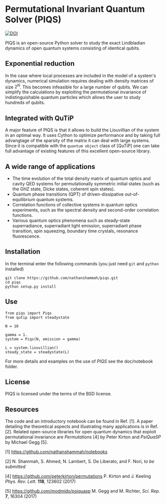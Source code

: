 # Permutational Invariant Quantum Solver (PIQS)
[![DOI](https://zenodo.org/badge/104438298.svg)](https://zenodo.org/badge/latestdoi/104438298)

PIQS is an open-source Python solver to study the exact Lindbladian dynamics of open quantum systems consisting of identical qubits.

## Exponential reduction 
In the case where local processes are included in the model of a system's dynamics, numerical simulation requires dealing with density matrices of size $2^N$. This becomes infeasible for a large number of qubits. We can simplify the calculations by exploiting the permutational invariance of indistinguishable quantum particles which allows the user to study hundreds of qubits.

## Integrated with QuTiP
A major feature of PIQS is that it allows to build the Liouvillian of the system in an optimal way. It uses Cython to optimize performance and by taking full advangtage of the sparsity of the matrix it can deal with large systems. Since it is compatible with the `quantum object` class of [QuTiP] one can take full advantage of existing features of this excellent open-source library.


## A wide range of applications

- The time evolution of the total density matrix of quantum optics and cavity QED systems for permutationally symmetric initial states (such as the GHZ state, Dicke states, coherent spin states).
- Quantum phase transitions (QPT) of driven-dissipative out-of-equilibrium quantum systems.  
- Correlation functions of collective systems in quantum optics experiments, such as the spectral density and second-order correlation functions.
- Various quantum optics phenomena such as steady-state superradiance, superradiant light emission, superradiant phase transition, spin squeezing, boundary time crystals, resonance fluorescence.

## Installation

In the terminal enter the following commands (you just need `git` and `python` installed)
```
git clone https://github.com/nathanshammah/piqs.git
cd piqs
python setup.py install
```

## Use

```
from piqs import Piqs
from qutip import steadystate

N = 10

gamma = 1.
system = Piqs(N, emission = gamma)

L = system.liouvillian()
steady_state = steadystate(L)
```
For more details and examples on the use of *PIQS* see the doc/notebook folder. 

## License

PIQS is licensed under the terms of the BSD license.


## Resources
The code and an introductory notebook can be found in Ref. [1]. A paper detailing the theoretical aspects and illustrating many applications is in Ref. [2]. Related open-source libraries for open quantum dynamics that exploit permutational invariance are *Permutations* [4] by Peter Kirton and *PsiQuaSP* by Michael Gegg [5].

[1] https://github.com/nathanshammah/notebooks

[2] N. Shammah, S. Ahmed, N. Lambert, S. De Liberato, and F. Nori, *to be submitted*

[4] https://github.com/peterkirton/permutations P. Kirton and J. Keeling *Phys. Rev. Lett.*  **118**, 123602 (2017)

[5] https://github.com/modmido/psiquasp M. Gegg and M. Richter, *Sci. Rep.* **7**, 16304 (2017)
